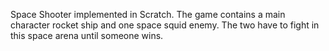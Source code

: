 Space Shooter implemented in Scratch. The game contains a main character rocket ship and one space squid enemy. The two have to fight in this space arena until someone wins.
